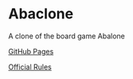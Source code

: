# Abaclone
A clone of the board game Abalone

[GitHub Pages](https://rwieland.github.io/Abaclone)

[Official Rules](http://www.foxmind.com/media/29695/abalone_en.pdf)
